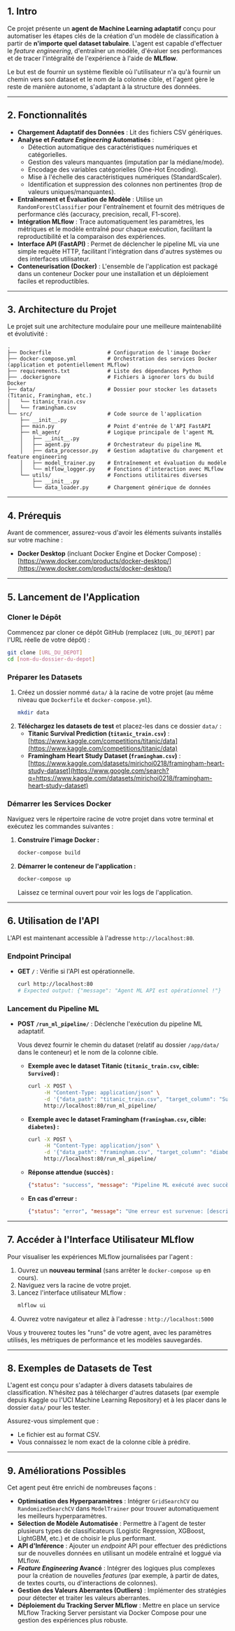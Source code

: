 ## 1\. Intro

Ce projet présente un **agent de Machine Learning adaptatif** conçu pour automatiser les étapes clés de la création d'un modèle de classification à partir de **n'importe quel dataset tabulaire**. L'agent est capable d'effectuer le *feature engineering*, d'entraîner un modèle, d'évaluer ses performances et de tracer l'intégralité de l'expérience à l'aide de **MLflow**.

Le but est de fournir un système flexible où l'utilisateur n'a qu'à fournir un chemin vers son dataset et le nom de la colonne cible, et l'agent gère le reste de manière autonome, s'adaptant à la structure des données.

-----

## 2\. Fonctionnalités

  * **Chargement Adaptatif des Données** : Lit des fichiers CSV génériques.
  * **Analyse et *Feature Engineering* Automatisés** :
      * Détection automatique des caractéristiques numériques et catégorielles.
      * Gestion des valeurs manquantes (imputation par la médiane/mode).
      * Encodage des variables catégorielles (One-Hot Encoding).
      * Mise à l'échelle des caractéristiques numériques (StandardScaler).
      * Identification et suppression des colonnes non pertinentes (trop de valeurs uniques/manquantes).
  * **Entraînement et Évaluation de Modèle** : Utilise un `RandomForestClassifier` pour l'entraînement et fournit des métriques de performance clés (accuracy, precision, recall, F1-score).
  * **Intégration MLflow** : Trace automatiquement les paramètres, les métriques et le modèle entraîné pour chaque exécution, facilitant la reproductibilité et la comparaison des expériences.
  * **Interface API (FastAPI)** : Permet de déclencher le pipeline ML via une simple requête HTTP, facilitant l'intégration dans d'autres systèmes ou des interfaces utilisateur.
  * **Conteneurisation (Docker)** : L'ensemble de l'application est packagé dans un conteneur Docker pour une installation et un déploiement faciles et reproductibles.

-----

## 3\. Architecture du Projet

Le projet suit une architecture modulaire pour une meilleure maintenabilité et évolutivité :

```
.
├── Dockerfile                  # Configuration de l'image Docker
├── docker-compose.yml          # Orchestration des services Docker (application et potentiellement MLflow)
├── requirements.txt            # Liste des dépendances Python
├── .dockerignore               # Fichiers à ignorer lors du build Docker
├── data/                       # Dossier pour stocker les datasets (Titanic, Framingham, etc.)
│   └── titanic_train.csv
│   └── framingham.csv
└── src/                        # Code source de l'application
    ├── __init__.py
    ├── main.py                 # Point d'entrée de l'API FastAPI
    ├── ml_agent/               # Logique principale de l'agent ML
    │   ├── __init__.py
    │   ├── agent.py            # Orchestrateur du pipeline ML
    │   ├── data_processor.py   # Gestion adaptative du chargement et feature engineering
    │   ├── model_trainer.py    # Entraînement et évaluation du modèle
    │   └── mlflow_logger.py    # Fonctions d'interaction avec MLflow
    └── utils/                  # Fonctions utilitaires diverses
        ├── __init__.py
        └── data_loader.py      # Chargement générique de données
```

-----

## 4\. Prérequis

Avant de commencer, assurez-vous d'avoir les éléments suivants installés sur votre machine :

  * **Docker Desktop** (incluant Docker Engine et Docker Compose) : [https://www.docker.com/products/docker-desktop/](https://www.docker.com/products/docker-desktop/)

-----

## 5\. Lancement de l'Application

### Cloner le Dépôt

Commencez par cloner ce dépôt GitHub (remplacez `[URL_DU_DEPOT]` par l'URL réelle de votre dépôt) :

```bash
git clone [URL_DU_DEPOT]
cd [nom-du-dossier-du-depot]
```

### Préparer les Datasets

1.  Créez un dossier nommé `data/` à la racine de votre projet (au même niveau que `Dockerfile` et `docker-compose.yml`).
    ```bash
    mkdir data
    ```
2.  **Téléchargez les datasets de test** et placez-les dans ce dossier `data/` :
      * **Titanic Survival Prediction (`titanic_train.csv`)** :
        [https://www.kaggle.com/competitions/titanic/data](https://www.kaggle.com/competitions/titanic/data)
      * **Framingham Heart Study Dataset (`framingham.csv`)** :
        [https://www.kaggle.com/datasets/mirichoi0218/framingham-heart-study-dataset](https://www.google.com/search?q=https://www.kaggle.com/datasets/mirichoi0218/framingham-heart-study-dataset)

### Démarrer les Services Docker

Naviguez vers le répertoire racine de votre projet dans votre terminal et exécutez les commandes suivantes :

1.  **Construire l'image Docker :**
    ```bash
    docker-compose build
    ```
2.  **Démarrer le conteneur de l'application :**
    ```bash
    docker-compose up
    ```
    Laissez ce terminal ouvert pour voir les logs de l'application.

-----

## 6\. Utilisation de l'API

L'API est maintenant accessible à l'adresse `http://localhost:80`.

### Endpoint Principal

  * **GET `/`** : Vérifie si l'API est opérationnelle.
    ```bash
    curl http://localhost:80
    # Expected output: {"message": "Agent ML API est opérationnel !"}
    ```

### Lancement du Pipeline ML

  * **POST `/run_ml_pipeline/`** : Déclenche l'exécution du pipeline ML adaptatif.

    Vous devez fournir le chemin du dataset (relatif au dossier `/app/data/` dans le conteneur) et le nom de la colonne cible.

      * **Exemple avec le dataset Titanic (`titanic_train.csv`, cible: `Survived`) :**

        ```bash
        curl -X POST \
             -H "Content-Type: application/json" \
             -d '{"data_path": "titanic_train.csv", "target_column": "Survived"}' \
             http://localhost:80/run_ml_pipeline/
        ```

      * **Exemple avec le dataset Framingham (`framingham.csv`, cible: `diabetes`) :**

        ```bash
        curl -X POST \
             -H "Content-Type: application/json" \
             -d '{"data_path": "framingham.csv", "target_column": "diabetes"}' \
             http://localhost:80/run_ml_pipeline/
        ```

      * **Réponse attendue (succès) :**

        ```json
        {"status": "success", "message": "Pipeline ML exécuté avec succès. Vérifiez les logs MLflow."}
        ```

      * **En cas d'erreur :**

        ```json
        {"status": "error", "message": "Une erreur est survenue: [description de l'erreur]"}
        ```

-----

## 7\. Accéder à l'Interface Utilisateur MLflow

Pour visualiser les expériences MLflow journalisées par l'agent :

1.  Ouvrez un **nouveau terminal** (sans arrêter le `docker-compose up` en cours).
2.  Naviguez vers la racine de votre projet.
3.  Lancez l'interface utilisateur MLflow :
    ```bash
    mlflow ui
    ```
4.  Ouvrez votre navigateur et allez à l'adresse : `http://localhost:5000`

Vous y trouverez toutes les "runs" de votre agent, avec les paramètres utilisés, les métriques de performance et les modèles sauvegardés.

-----

## 8\. Exemples de Datasets de Test

L'agent est conçu pour s'adapter à divers datasets tabulaires de classification. N'hésitez pas à télécharger d'autres datasets (par exemple depuis Kaggle ou l'UCI Machine Learning Repository) et à les placer dans le dossier `data/` pour les tester.

Assurez-vous simplement que :

  * Le fichier est au format CSV.
  * Vous connaissez le nom exact de la colonne cible à prédire.

-----

## 9\. Améliorations Possibles

Cet agent peut être enrichi de nombreuses façons :

  * **Optimisation des Hyperparamètres** : Intégrer `GridSearchCV` ou `RandomizedSearchCV` dans `ModelTrainer` pour trouver automatiquement les meilleurs hyperparamètres.
  * **Sélection de Modèle Automatisée** : Permettre à l'agent de tester plusieurs types de classificateurs (Logistic Regression, XGBoost, LightGBM, etc.) et de choisir le plus performant.
  * **API d'Inférence** : Ajouter un *endpoint* API pour effectuer des prédictions sur de nouvelles données en utilisant un modèle entraîné et loggué via MLflow.
  * ***Feature Engineering* Avancé** : Intégrer des logiques plus complexes pour la création de nouvelles *features* (par exemple, à partir de dates, de textes courts, ou d'interactions de colonnes).
  * **Gestion des Valeurs Aberrantes (Outliers)** : Implémenter des stratégies pour détecter et traiter les valeurs aberrantes.
  * **Déploiement du Tracking Server MLflow** : Mettre en place un service MLflow Tracking Server persistant via Docker Compose pour une gestion des expériences plus robuste.